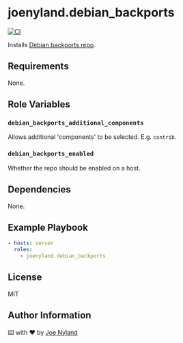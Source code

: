 joenyland.debian_backports
=========================

[![CI](https://github.com/JoeNyland/ansible-debian-backports-role/actions/workflows/ci.yml/badge.svg)](https://github.com/JoeNyland/ansible-debian-backports-role/actions/workflows/ci.yml)

Installs [Debian backports repo](https://backports.debian.org/).

Requirements
------------

None.

Role Variables
--------------

### `debian_backports_additional_components`

Allows additional 'components' to be selected. E.g. `contrib`.

### `debian_backports_enabled`

Whether the repo should be enabled on a host.

Dependencies
------------

None.

Example Playbook
----------------

```yaml
- hosts: server
  roles:
    - joenyland.debian_backports
```

License
-------

MIT

Author Information
------------------

⌨️ with ❤️ by [Joe Nyland](https://joe.nyland.io)
